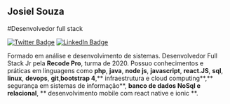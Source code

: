 ## Josiel Souza

#Desenvolvedor full stack

[![Twitter Badge](https://img.shields.io/badge/-@josielsouzadej1-6495ED?style=flat-square&labelColor=6495ED&logo=twitter&logoColor=white&link=https://twitter.com/josielsouzadej1)](https://twitter.com/josielsouzadej1)
[![LinkedIn Badge](https://img.shields.io/badge/-Josiel-souza-6495ED?style=flat-square&labelColor=6495ED&logo=linkedin&logoColor=white&link=https://www.linkedin.com/in/josiel-souza/)](https://www.linkedin.com/in/josiel-souza/)

Formado em análise e desenvolvimento de sistemas.
Desenvolvedor Full Stack Jr pela **Recode Pro**, turma de 2020.
Possuo conhecimentos e práticas em linguagens como **php**, **java**, **node js**, **javascript**, **react.JS**, **sql**, **linux**, **devops**, **git**,**bootstrap 4**,** infraestrutura e cloud computing**,** segurança em sistemas de informação**, **banco de dados NoSql e relacional**, ** desenvolvimento mobile com react native e ionic **.

